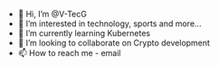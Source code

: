 - 👋 Hi, I’m @V-TecG
- 👀 I’m interested in technology, sports and more...
- 🌱 I’m currently learning Kubernetes  
- 💞️ I’m looking to collaborate on Crypto development
- 📫 How to reach me - email

<!---
V-TecG/V-TecG is a ✨ special ✨ repository because its `README.md` (this file) appears on your GitHub profile.
You can click the Preview link to take a look at your changes.
--->
